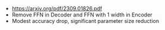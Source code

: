 - https://arxiv.org/pdf/2309.01826.pdf
- Remove FFN in Decoder and FFN with 1 width in Encoder
- Modest accuracy drop, significant parameter size reduction